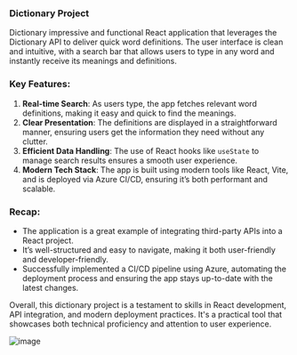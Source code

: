 
### Dictionary Project

Dictionary impressive and functional React application that leverages the Dictionary API to deliver quick word definitions. The user interface is clean and intuitive, with a search bar that allows users to type in any word and instantly receive its meanings and definitions.

### **Key Features:**
1. **Real-time Search**: As users type, the app fetches relevant word definitions, making it easy and quick to find the meanings.
2. **Clear Presentation**: The definitions are displayed in a straightforward manner, ensuring users get the information they need without any clutter.
3. **Efficient Data Handling**: The use of React hooks like `useState` to manage search results ensures a smooth user experience.
4. **Modern Tech Stack**: The app is built using modern tools like React, Vite, and is deployed via Azure CI/CD, ensuring it’s both performant and scalable.

### **Recap:**
- The application is a great example of integrating third-party APIs into a React project.
- It’s well-structured and easy to navigate, making it both user-friendly and developer-friendly.
- Successfully implemented a CI/CD pipeline using Azure, automating the deployment process and ensuring the app stays up-to-date with the latest changes.

Overall, this dictionary project is a testament to skills in React development, API integration, and modern deployment practices. It's a practical tool that showcases both technical proficiency and attention to user experience.


![image](https://github.com/user-attachments/assets/881fb5d6-0558-4c08-9e8d-c4ba3d572627)

